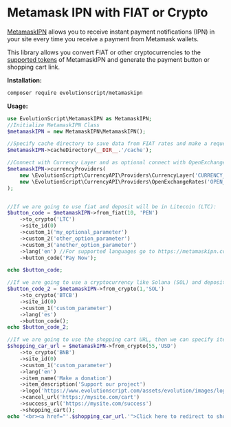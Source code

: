 # Metamask IPN with FIAT or Crypto

[MetamaskIPN](https://metamaskipn.com) allows you to receive instant payment notifications (IPN) in your site every time
you receive a payment from Metamask wallets.

This library allows you convert FIAT or other cryptocurrencies to the [supported tokens](https://metamaskipn.com/docs) of MetamaskIPN and generate
the payment button or shopping cart link.


**Installation:**

```bash
composer require evolutionscript/metamaskipn
```


**Usage:**

```php
use EvolutionScript\MetamaskIPN as MetamaskIPN;
//Initialize MetamaskIPN Class
$metamaskIPN = new MetamaskIPN\MetamaskIPN();

//Specify cache directory to save data from FIAT rates and make a request once per day. It is optional but prevents exceeding the API usage limit. 
$metamaskIPN->cacheDirectory(__DIR__.'/cache');

//Connect with Currency Layer and as optional connect with OpenExchangeRates. The optional provider is useful if the primary provider fails.
$metamaskIPN->currencyProviders(
	new \EvolutionScript\CurrencyAPI\Providers\CurrencyLayer('CURRENCY_LAYER_API'),
	new \EvolutionScript\CurrencyAPI\Providers\OpenExchangeRates('OPEN_EXCHANGE_RATES_API')
);


//If we are going to use fiat and deposit will be in Litecoin (LTC):
$button_code = $metamaskIPN->from_fiat(10, 'PEN')
	->to_crypto('LTC')
	->site_id(0)
	->custom_1('my_optional_parameter')
	->custom_2('other_option_parameter')
	->custom_3('another_option_parameter')
	->lang('en') //For supported languages go to https://metamaskipn.com/docs
	->button_code('Pay Now');

echo $button_code;

//If we are going to use a cryptocurrency like Solana (SOL) and deposit in in BTCB (BTC)
$button_code_2 = $metamaskIPN->from_crypto(1,'SOL')
	->to_crypto('BTCB')
	->site_id(0)
	->custom_1('custom_parameter')
	->lang('es')
	->button_code();
echo $button_code_2;

//If we are going to use the shopping cart URL, then we can specify item name and other items.
$shopping_car_url = $metamaskIPN->from_crypto(55,'USD')
	->to_crypto('BNB')
	->site_id(0)
	->custom_1('custom_parameter')
	->lang('en')
	->item_name('Make a donation')
	->item_description('Support our project')
	->logo('https://www.evolutionscript.com/assets/evolution/images/logo.png') //URL of your logo
	->cancel_url('https://mysite.com/cart')
	->success_url('https://mysite.com/success')
	->shopping_cart();
echo '<br><a href="'.$shopping_car_url.'">Click here to redirect to shopping cart</a>';
```
